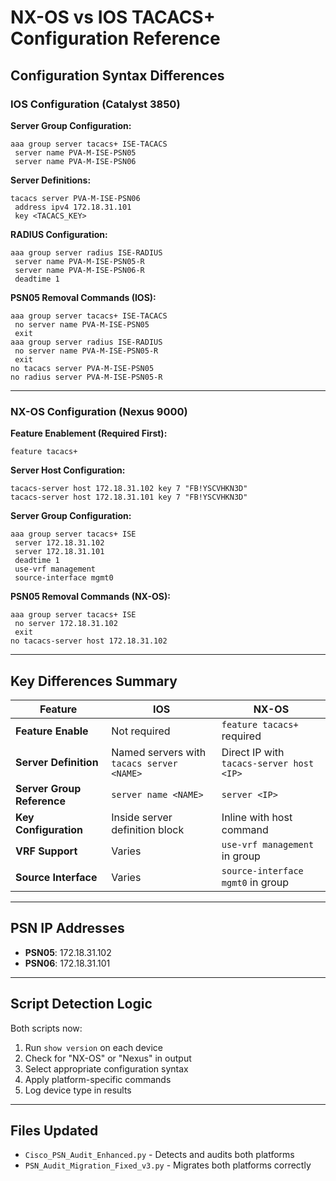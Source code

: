 # NX-OS vs IOS TACACS+ Configuration Reference

## Configuration Syntax Differences

### IOS Configuration (Catalyst 3850)

**Server Group Configuration:**
```
aaa group server tacacs+ ISE-TACACS
 server name PVA-M-ISE-PSN05
 server name PVA-M-ISE-PSN06
```

**Server Definitions:**
```
tacacs server PVA-M-ISE-PSN06
 address ipv4 172.18.31.101
 key <TACACS_KEY>
```

**RADIUS Configuration:**
```
aaa group server radius ISE-RADIUS
 server name PVA-M-ISE-PSN05-R
 server name PVA-M-ISE-PSN06-R
 deadtime 1
```

**PSN05 Removal Commands (IOS):**
```
aaa group server tacacs+ ISE-TACACS
 no server name PVA-M-ISE-PSN05
 exit
aaa group server radius ISE-RADIUS
 no server name PVA-M-ISE-PSN05-R
 exit
no tacacs server PVA-M-ISE-PSN05
no radius server PVA-M-ISE-PSN05-R
```

---

### NX-OS Configuration (Nexus 9000)

**Feature Enablement (Required First):**
```
feature tacacs+
```

**Server Host Configuration:**
```
tacacs-server host 172.18.31.102 key 7 "FB!YSCVHKN3D"
tacacs-server host 172.18.31.101 key 7 "FB!YSCVHKN3D"
```

**Server Group Configuration:**
```
aaa group server tacacs+ ISE
 server 172.18.31.102
 server 172.18.31.101
 deadtime 1
 use-vrf management
 source-interface mgmt0
```

**PSN05 Removal Commands (NX-OS):**
```
aaa group server tacacs+ ISE
 no server 172.18.31.102
 exit
no tacacs-server host 172.18.31.102
```

---

## Key Differences Summary

| Feature | IOS | NX-OS |
|---------|-----|-------|
| **Feature Enable** | Not required | `feature tacacs+` required |
| **Server Definition** | Named servers with `tacacs server <NAME>` | Direct IP with `tacacs-server host <IP>` |
| **Server Group Reference** | `server name <NAME>` | `server <IP>` |
| **Key Configuration** | Inside server definition block | Inline with host command |
| **VRF Support** | Varies | `use-vrf management` in group |
| **Source Interface** | Varies | `source-interface mgmt0` in group |

---

## PSN IP Addresses

- **PSN05**: 172.18.31.102
- **PSN06**: 172.18.31.101

---

## Script Detection Logic

Both scripts now:
1. Run `show version` on each device
2. Check for "NX-OS" or "Nexus" in output
3. Select appropriate configuration syntax
4. Apply platform-specific commands
5. Log device type in results

---

## Files Updated

- `Cisco_PSN_Audit_Enhanced.py` - Detects and audits both platforms
- `PSN_Audit_Migration_Fixed_v3.py` - Migrates both platforms correctly
